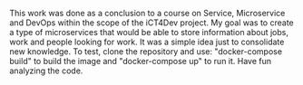 This work was done as a conclusion to a course on Service, Microservice and DevOps within the scope of the iCT4Dev project.
My goal was to create a type of microservices that would be able to store information about jobs, work and people looking for work.
It was a simple idea just to consolidate new knowledge.
To test, clone the repository and use: "docker-compose build" to build the image and "docker-compose up" to run it.
Have fun analyzing the code.
